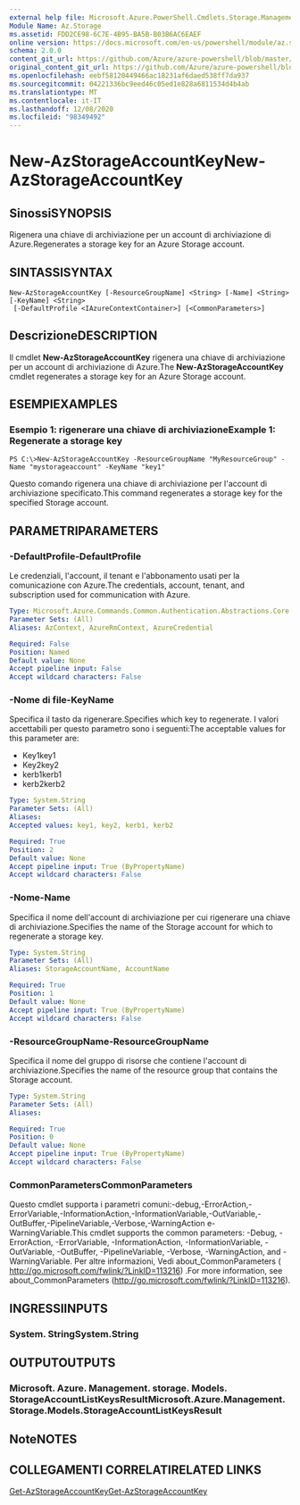 ```yaml
---
external help file: Microsoft.Azure.PowerShell.Cmdlets.Storage.Management.dll-Help.xml
Module Name: Az.Storage
ms.assetid: FDD2CE98-6C7E-4B95-BA5B-B03B6AC6EAEF
online version: https://docs.microsoft.com/en-us/powershell/module/az.storage/new-azstorageaccountkey
schema: 2.0.0
content_git_url: https://github.com/Azure/azure-powershell/blob/master/src/Storage/Storage.Management/help/New-AzStorageAccountKey.md
original_content_git_url: https://github.com/Azure/azure-powershell/blob/master/src/Storage/Storage.Management/help/New-AzStorageAccountKey.md
ms.openlocfilehash: eebf58120449466ac18231af6daed538ff7da937
ms.sourcegitcommit: 04221336bc9eed46c05ed1e828a6811534d4b4ab
ms.translationtype: MT
ms.contentlocale: it-IT
ms.lasthandoff: 12/08/2020
ms.locfileid: "98349492"
---
```

# <span data-ttu-id="74308-101">New-AzStorageAccountKey</span><span class="sxs-lookup"><span data-stu-id="74308-101">New-AzStorageAccountKey</span></span>

## <span data-ttu-id="74308-102">Sinossi</span><span class="sxs-lookup"><span data-stu-id="74308-102">SYNOPSIS</span></span>
<span data-ttu-id="74308-103">Rigenera una chiave di archiviazione per un account di archiviazione di Azure.</span><span class="sxs-lookup"><span data-stu-id="74308-103">Regenerates a storage key for an Azure Storage account.</span></span>

## <span data-ttu-id="74308-104">SINTASSI</span><span class="sxs-lookup"><span data-stu-id="74308-104">SYNTAX</span></span>

```
New-AzStorageAccountKey [-ResourceGroupName] <String> [-Name] <String> [-KeyName] <String>
 [-DefaultProfile <IAzureContextContainer>] [<CommonParameters>]
```

## <span data-ttu-id="74308-105">Descrizione</span><span class="sxs-lookup"><span data-stu-id="74308-105">DESCRIPTION</span></span>
<span data-ttu-id="74308-106">Il cmdlet **New-AzStorageAccountKey** rigenera una chiave di archiviazione per un account di archiviazione di Azure.</span><span class="sxs-lookup"><span data-stu-id="74308-106">The **New-AzStorageAccountKey** cmdlet regenerates a storage key for an Azure Storage account.</span></span>

## <span data-ttu-id="74308-107">ESEMPI</span><span class="sxs-lookup"><span data-stu-id="74308-107">EXAMPLES</span></span>

### <span data-ttu-id="74308-108">Esempio 1: rigenerare una chiave di archiviazione</span><span class="sxs-lookup"><span data-stu-id="74308-108">Example 1: Regenerate a storage key</span></span>
```
PS C:\>New-AzStorageAccountKey -ResourceGroupName "MyResourceGroup" -Name "mystorageaccount" -KeyName "key1"
```

<span data-ttu-id="74308-109">Questo comando rigenera una chiave di archiviazione per l'account di archiviazione specificato.</span><span class="sxs-lookup"><span data-stu-id="74308-109">This command regenerates a storage key for the specified Storage account.</span></span>

## <span data-ttu-id="74308-110">PARAMETRI</span><span class="sxs-lookup"><span data-stu-id="74308-110">PARAMETERS</span></span>

### <span data-ttu-id="74308-111">-DefaultProfile</span><span class="sxs-lookup"><span data-stu-id="74308-111">-DefaultProfile</span></span>
<span data-ttu-id="74308-112">Le credenziali, l'account, il tenant e l'abbonamento usati per la comunicazione con Azure.</span><span class="sxs-lookup"><span data-stu-id="74308-112">The credentials, account, tenant, and subscription used for communication with Azure.</span></span>

```yaml
Type: Microsoft.Azure.Commands.Common.Authentication.Abstractions.Core.IAzureContextContainer
Parameter Sets: (All)
Aliases: AzContext, AzureRmContext, AzureCredential

Required: False
Position: Named
Default value: None
Accept pipeline input: False
Accept wildcard characters: False
```

### <span data-ttu-id="74308-113">-Nome di file</span><span class="sxs-lookup"><span data-stu-id="74308-113">-KeyName</span></span>
<span data-ttu-id="74308-114">Specifica il tasto da rigenerare.</span><span class="sxs-lookup"><span data-stu-id="74308-114">Specifies which key to regenerate.</span></span>
<span data-ttu-id="74308-115">I valori accettabili per questo parametro sono i seguenti:</span><span class="sxs-lookup"><span data-stu-id="74308-115">The acceptable values for this parameter are:</span></span>
- <span data-ttu-id="74308-116">Key1</span><span class="sxs-lookup"><span data-stu-id="74308-116">key1</span></span>
- <span data-ttu-id="74308-117">Key2</span><span class="sxs-lookup"><span data-stu-id="74308-117">key2</span></span>
- <span data-ttu-id="74308-118">kerb1</span><span class="sxs-lookup"><span data-stu-id="74308-118">kerb1</span></span>
- <span data-ttu-id="74308-119">kerb2</span><span class="sxs-lookup"><span data-stu-id="74308-119">kerb2</span></span>

```yaml
Type: System.String
Parameter Sets: (All)
Aliases:
Accepted values: key1, key2, kerb1, kerb2

Required: True
Position: 2
Default value: None
Accept pipeline input: True (ByPropertyName)
Accept wildcard characters: False
```

### <span data-ttu-id="74308-120">-Nome</span><span class="sxs-lookup"><span data-stu-id="74308-120">-Name</span></span>
<span data-ttu-id="74308-121">Specifica il nome dell'account di archiviazione per cui rigenerare una chiave di archiviazione.</span><span class="sxs-lookup"><span data-stu-id="74308-121">Specifies the name of the Storage account for which to regenerate a storage key.</span></span>

```yaml
Type: System.String
Parameter Sets: (All)
Aliases: StorageAccountName, AccountName

Required: True
Position: 1
Default value: None
Accept pipeline input: True (ByPropertyName)
Accept wildcard characters: False
```

### <span data-ttu-id="74308-122">-ResourceGroupName</span><span class="sxs-lookup"><span data-stu-id="74308-122">-ResourceGroupName</span></span>
<span data-ttu-id="74308-123">Specifica il nome del gruppo di risorse che contiene l'account di archiviazione.</span><span class="sxs-lookup"><span data-stu-id="74308-123">Specifies the name of the resource group that contains the Storage account.</span></span>

```yaml
Type: System.String
Parameter Sets: (All)
Aliases:

Required: True
Position: 0
Default value: None
Accept pipeline input: True (ByPropertyName)
Accept wildcard characters: False
```

### <span data-ttu-id="74308-124">CommonParameters</span><span class="sxs-lookup"><span data-stu-id="74308-124">CommonParameters</span></span>
<span data-ttu-id="74308-125">Questo cmdlet supporta i parametri comuni:-debug,-ErrorAction,-ErrorVariable,-InformationAction,-InformationVariable,-OutVariable,-OutBuffer,-PipelineVariable,-Verbose,-WarningAction e-WarningVariable.</span><span class="sxs-lookup"><span data-stu-id="74308-125">This cmdlet supports the common parameters: -Debug, -ErrorAction, -ErrorVariable, -InformationAction, -InformationVariable, -OutVariable, -OutBuffer, -PipelineVariable, -Verbose, -WarningAction, and -WarningVariable.</span></span> <span data-ttu-id="74308-126">Per altre informazioni, Vedi about_CommonParameters ( http://go.microsoft.com/fwlink/?LinkID=113216) .</span><span class="sxs-lookup"><span data-stu-id="74308-126">For more information, see about_CommonParameters (http://go.microsoft.com/fwlink/?LinkID=113216).</span></span>

## <span data-ttu-id="74308-127">INGRESSI</span><span class="sxs-lookup"><span data-stu-id="74308-127">INPUTS</span></span>

### <span data-ttu-id="74308-128">System. String</span><span class="sxs-lookup"><span data-stu-id="74308-128">System.String</span></span>

## <span data-ttu-id="74308-129">OUTPUT</span><span class="sxs-lookup"><span data-stu-id="74308-129">OUTPUTS</span></span>

### <span data-ttu-id="74308-130">Microsoft. Azure. Management. storage. Models. StorageAccountListKeysResult</span><span class="sxs-lookup"><span data-stu-id="74308-130">Microsoft.Azure.Management.Storage.Models.StorageAccountListKeysResult</span></span>

## <span data-ttu-id="74308-131">Note</span><span class="sxs-lookup"><span data-stu-id="74308-131">NOTES</span></span>

## <span data-ttu-id="74308-132">COLLEGAMENTI CORRELATI</span><span class="sxs-lookup"><span data-stu-id="74308-132">RELATED LINKS</span></span>

[<span data-ttu-id="74308-133">Get-AzStorageAccountKey</span><span class="sxs-lookup"><span data-stu-id="74308-133">Get-AzStorageAccountKey</span></span>](./Get-AzStorageAccountKey.md)
